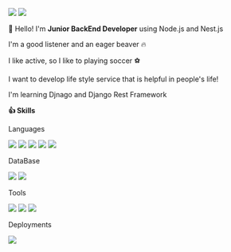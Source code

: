 <a href="https://wlgns1501.github.io"></a><img src="https://img.shields.io/badge/Blog-EA4AAA?style=flat-square&logo=GitHub Sponsors&logoColor=white"/>
<img src="https://img.shields.io/badge/wlgns1501@gmail.com-EA4335?style=flat-square&logo=Gmail&logoColor=white"/>

👋 Hello! I'm **Junior BackEnd Developer** using Node.js and Nest.js

I'm a good listener and an eager beaver 🔥

I like active, so I like to playing soccer ⚽️

I want to develop life style service that is helpful in people's life!

I'm learning Djnago and Django Rest Framework

**👍 Skills**

Languages

<img src="https://img.shields.io/badge/Nest.Js-E0234E?style=flat-square&logo=NestJS&logoColor=white"/> <img src="https://img.shields.io/badge/Node.js-339933?style=flat-square&logo=Node.js&logoColor=white"/> <img src="https://img.shields.io/badge/Express-000000?style=flat-square&logo=Express&logoColor=white"/> <img src="https://img.shields.io/badge/TypeScript-3178C6?style=flat-square&logo=TypeScript&logoColor=white"/>  <img src="https://img.shields.io/badge/JavaScript-F7DF1E?style=flat-square&logo=JavaScript&logoColor=white"/> 

DataBase

<img src="https://img.shields.io/badge/PostgreSQL-4169E1?style=flat-square&logo=PostgreSQL&logoColor=white"/> <img src="https://img.shields.io/badge/MySQL-4479A1?style=flat-square&logo=MySQL&logoColor=white"/>

Tools

<img src="https://img.shields.io/badge/Gighub-F05032?style=flat-square&logo=Github&logoColor=white"/> <img src="https://img.shields.io/badge/Slack-4A154B?style=flat-square&logo=Slack&logoColor=white"/> <img src="https://img.shields.io/badge/Notion-000000?style=flat-square&logo=Notion&logoColor=white"/> 

Deployments

<img src="https://img.shields.io/badge/Amazon EC2-FF9900?style=flat-square&logo=Amazon EC2&logoColor=white"/> 
